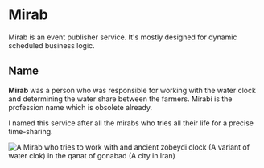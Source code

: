 # Mirab
Mirab is an event publisher service.
It's mostly designed for dynamic scheduled business logic.
## Name
**Mirab** was a person who was responsible for working with the water clock and determining the water share between the farmers.
Mirabi is the profession name which is obsolete already.

I named this service after all the mirabs who tries all their life for a precise time-sharing.

![A Mirab who tries to work with and ancient zobeydi clock (A variant of water clok) in the qanat of gonabad (A city in Iran)](https://upload.wikimedia.org/wikipedia/commons/thumb/7/75/%D9%85%DB%8C%D8%B1%D8%A2%D8%A8.JPG/640px-%D9%85%DB%8C%D8%B1%D8%A2%D8%A8.JPG)
